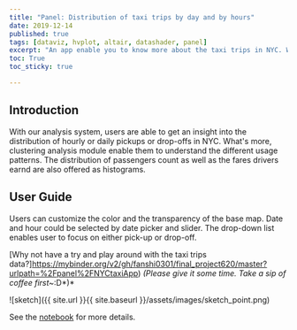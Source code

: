 ```yaml
---
title: "Panel: Distribution of taxi trips by day and by hours"
date: 2019-12-14
published: true
tags: [dataviz, hvplot, altair, datashader, panel]
excerpt: "An app enable you to know more about the taxi trips in NYC. Where are taxies? Fare amount? ...?"
toc: True
toc_sticky: true

---
```


## Introduction

With our analysis system, users are able to get an insight into the distribution of hourly or daily pickups or drop-offs in NYC. What's more, clustering analysis module enable them to understand the different usage patterns. The distribution of passengers count as well as the fares drivers earnd are also offered as histograms.


## User Guide

Users can customize the color and the transparency of the base map. Date and hour could be selected by date picker and slider. The drop-down list enables user to focus on either pick-up or drop-off.

[Why not have a try and play around with the taxi trips data?]https://mybinder.org/v2/gh/fanshi0301/final_project620/master?urlpath=%2Fpanel%2FNYCtaxiApp)
*(Please give it some time. Take a sip of coffee first~*:D*)*

![sketch]({{ site.url }}{{ site.baseurl }}/assets/images/sketch_point.png)

See the [notebook](https://mybinder.org/v2/gh/fanshi0301/final_project620/master?filepath=NYCtaxiApp.ipynb) for more details.
